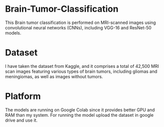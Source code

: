 # Brain-Tumor-Classification
This Brain tumor classification is performed on MRI-scanned images using convolutional neural networks (CNNs), including VGG-16 and ResNet-50 models.
# **Dataset**
I have taken the dataset from Kaggle, and it comprises a total of 42,500 MRI scan images featuring various types of brain tumors, including gliomas and meningiomas, as well as images without tumors.
# Platform
The models are running on Google Colab since it provides better GPU and RAM than my system.
For running the model upload the dataset in google drive and use it.
